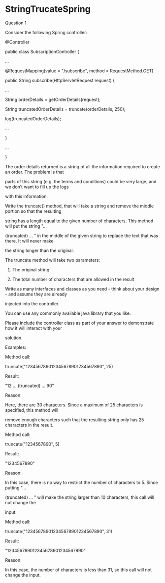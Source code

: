 # StringTrucateSpring
Question 1

Consider the following Spring controller:

@Controller

public​ class​ SubscriptionController {

...

@RequestMapping(value = "/subscribe", method = RequestMethod.GET​)

public​ String subscribe(HttpServletRequest request) {

...

String orderDetails = getOrderDetails(request);

String truncatedOrderDetails = truncate(orderDetails, 250);

log(truncatedOrderDetails);

...

}

...

}

The order details returned is a string of all the information required to create an order. The problem is that

parts of this string (e.g. the terms and conditions) could be very large, and we don’t want to fill up the logs

with this information.

Write the truncate() method, that will take a string and remove the middle portion so that the resulting

string has a length equal to the given number of characters. This method will put the string "...

(truncated) ... " in the middle of the given string to replace the text that was there. It will never make

the string longer than the original.

The truncate method will take two parameters:

1. The original string

2. The total number of characters that are allowed in the result

Write as many interfaces and classes as you need - think about your design​ - and assume they are already

injected into the controller.

You can use any commonly available java library that you like.

Please include the controller class as part of your answer to demonstrate how it will interact with your

solution.

Examples:

Method call:

truncate("123456789012345678901234567890", 25)

Result:

"12 ... (truncated) ... 90"

Reason:

Here, there are 30 characters. Since a maximum of 25 characters is specified, this method will

remove enough characters such that the resulting string only has 25 characters in the result.

Method call:

truncate("1234567890", 5)

Result:

"1234567890"

Reason:

In this case, there is no way to restrict the number of characters to 5. Since putting "...

(truncated) ... " will make the string larger than 10 characters, this call will not change the

input.

Method call:

truncate("123456789012345678901234567890", 31)

Result:

"123456789012345678901234567890"

Reason:

In this case, the number of characters is less than 31, so this call will not change the input.
